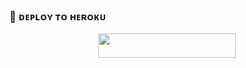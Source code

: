 

### 🚀 ᴅᴇᴘʟᴏʏ ᴛᴏ ʜᴇʀᴏᴋᴜ
  
  <p align="center"><a href="https://heroku.com/deploy?template=https://github.com/barcacoty2024/Kazu-String"> <img src="https://img.shields.io/badge/Deploy%22To%22Heroku-black?style=for-the-badge&logo=heroku" width="220" height="38.45"/></a></p>

